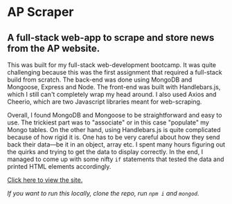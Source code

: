 # AP Scraper

## A full-stack web-app to scrape and store news from the AP website.

This was built for my full-stack web-development bootcamp. It was quite challenging because this was the first assignment that required a full-stack build from scratch. The back-end was done using MongoDB and Mongoose, Express and Node. The front-end was built with Handlebars.js, which I still can't completely wrap my head around. I also used Axios and Cheerio, which are two Javascript libraries meant for web-scraping. 

Overall, I found MongoDB and Mongoose to be straightforward and easy to use. The trickiest part was to "associate" or in this case "populate" my Mongo tables. On the other hand, using Handlebars.js is quite complicated because of how rigid it is. One has to be very careful about how they send back their data—be it in an object, array etc. I spent many hours figuring out the quirks and trying to get the data to display correctly. In the end, I managed to come up with some nifty `if` statements that tested the data and printed HTML elements accordingly. 

[Click here to view the site.](https://sleepy-reaches-57444.herokuapp.com/home)

_If you want to run this locally, clone the repo,  run `npm i` and `mongod`._
